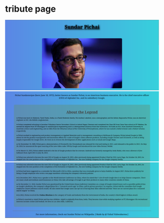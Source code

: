 # tribute page

![screenshot](https://github.com/Vishal02-wish/Tribute-Page/blob/2b2d78c62f48d102ceb0e2eeb2f7d04cda786f20/Image/Screenshot%202024-06-10%20203401.png?raw=true)
![screenshot](https://github.com/Vishal02-wish/Tribute-Page/blob/2b2d78c62f48d102ceb0e2eeb2f7d04cda786f20/Image/Screenshot%202024-06-10%20203330.png?raw=true)
![screenshot](https://github.com/Vishal02-wish/Tribute-Page/blob/2b2d78c62f48d102ceb0e2eeb2f7d04cda786f20/Image/Screenshot%202024-06-10%20203456.png?raw=true)